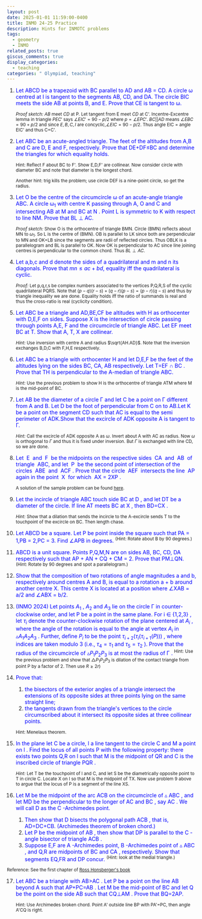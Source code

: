 ```yaml
---
layout: post
date: 2025-01-01 11:59:00-0400
title: INMO 24-25 Practice
description: Hints for INMOTC problems
tags:
  - geometry
  - INMO
related_posts: true
giscus_comments: true
display_categories:
  - teaching
categories: " Olympiad, teaching"
---
```


1. <span style="color:blue"> Let ABCD be a trapezoid with BC parallel to AD and AB = CD. A circle ω centred at I is tangent to the segments AB, CD, and DA. The circle BIC meets the side AB at points B, and E. Prove that CE is tangent to ω.</span>

   <sup>_Proof sketch:_ $AB$ meet $CD$ at P. Let tangent from E meet $CD$ at C'. Incentre-Excentre lemma in triangle $PEC'$ says $\angle EIC' = 90 - p/2$ where $p = \angle EPC'$. $BC || AD$ means $\angle EBC = 90+p/2$ and since $E,B,C,I$ are concyclic,$\angle EIC = 90 - p/2$. Thus angle EIC = angle EIC' and thus C=C'.</sup>

2. <span style="color:blue"> Let ABC be an acute-angled triangle. The feet of the altitudes from A,B and C are D, E and F, respectively. Prove that DE+DF≤BC and determine the triangles for which equality holds.</span>

   <sup>Hint: Reflect F about BC to F'. Show E,D,F' are collinear. Now consider circle with diameter BC and note that diameter is the longest chord.</sup>

   <sup>Another hint: trig kills the problem; use circle DEF is a nine-point circle, so get the radius.</sup>

3. <span style="color:blue"> Let O be the centre of the circumcircle ω of an acute-angle triangle ABC. A circle ω$_1$ with centre K passing through A, O and C and intersecting AB at M and BC at N . Point L is symmetric to K with respect to line NM. Prove that BL ⊥ AC. </span>

   <sup> _Proof sketch:_ Show O is the orthocentre of triangle BMN. Circle (BMN) reflects about MN to $\omega_1$. So L is the centre of (BMN). OB is parallel to LK since both are perpendicular to MN and OK=LB since the segments are radii of reflected circles. Thus OBLK is a parallelogram and BL is parallel to OK. Now OK is perpendicular to AC since line joining centres is perpendicular to the common chord. Thus $BL \perp AC$. </sup>

4. <span style="color:blue"> Let a,b,c and d denote the sides of a quadrilateral and m and n its diagonals. Prove that $mn\leq ac+bd,$ equality iff the quadrilateral is cyclic.</span>

   <sup> _Proof:_ Let p,q,r,s be complex numbers associated to the vertices P,Q,R,S of the cyclic quadrilateral PQRS. Note that $(p-q)(r-s)+(q-r)(p-s) = (p-r)(q-s)$ and thus by triangle inequality we are done. Equality holds iff the ratio of summands is real and thus the cross-ratio is real (cyclicity condition). </sup>

5. <span style="color:blue"> Let ABC be a triangle and AD,BE,CF be altitudes with H as orthocenter with D,E,F on sides. Suppose X is the intersection of circle passing through points A,E, F and the circumcircle of triangle ABC. Let EF meet BC at T. Show that A, T, X are collinear.</span>

   <sup>_Hint:_ Use inversion with centre A and radius $\sqrt{AH.AD}$. Note that the inversion exchanges B,D,C with F,H,E respectively. </sup>

6. <span style="color:blue"> Let ABC be a triangle with orthocenter H and let D,E,F be the feet of the altitudes lying on the sides BC, CA, AB respectively. Let T=EF ∩ BC . Prove that TH is perpendicular to the A-median of triangle ABC.</span>

   <sup>_Hint:_ Use the previous problem to show H is the orthocentre of triangle ATM where M is the mid-point of BC.</sup>

7. <span style="color:blue"> Let AB be the diameter of a circle Γ and let C be a point on Γ different from A and B. Let D be the foot of perpendicular from C on to AB.Let K be a point on the segment CD such that AC is equal to the semi perimeter of ADK.Show that the excircle of ADK opposite A is tangent to Γ.</span>

   <sup>_Hint:_ Call the excircle of ADK opposite A as $\omega$. Invert about A with AC as radius. Now $\omega$ is orthogonal to $\Gamma$ and thus it is fixed under inversion. But $\Gamma$ is exchanged with line CD, so we are done. </sup>

8. <span style="color:blue"> Let  E  and  F  be the midpoints on the respective sides  CA  and  AB  of triangle  ABC, and let  P  be the second point of intersection of the circles  ABE  and  ACF . Prove that the circle  AEF  intersects the line  AP  again in the point  X  for which  AX = 2XP .</span>

   <sup>A solution of the sample problem can be found [here](https://srikanthbpai.github.io/blog/2024/Inversion/).</sup>

9. <span style="color:blue"> Let the incircle of triangle ABC touch side BC at D , and let DT be a diameter of the circle. If line AT meets BC at X , then BD=CX .</span>

   <sup>_Hint:_ Show that a dilation that sends the incircle to the A-excircle sends T to the touchpoint of the excircle on BC. Then length chase.</sup>

10. <span style="color:blue"> Let ABCD be a square. Let P be point inside the square such that PA = 1,PB = 2,PC = 3. Find ∠APB in degrees.</span> <sup> (Hint: Rotate about B by 90 degrees.)</sup>

11. <span style="color:blue"> ABCD is a unit square. Points P,Q,M,N are on sides AB, BC, CD, DA respectively such that AP + AN + CQ + CM = 2. Prove that PM⊥QN. </span> <sup>(Hint: Rotate by 90 degrees and spot a parallelogram.)</sup>

12. <span style="color:blue"> Show that the composition of two rotations of angle magnitudes a and b, respectively around centres A and B, is equal to a rotation a + b around another centre X. This centre X is located at a position where ∠XAB = a/2 and ∠ABX = b/2.</span>

13. <span style="color:blue"> (INMO 2024) Let points $A_1$ , $A_2$ and $A_3$ lie on the circle Γ in counter-clockwise order, and let P be a point in the same plane. For i ∈ {1,2,3} , let $τ_ i$ denote the counter-clockwise rotation of the plane centered at $A_ i$ , where the angle of the rotation is equal to the angle at vertex $A_i$ in $▵ A_1 A_2 A_3$ . Further, define $P_ i$ to be the point $τ_{i+2} ( τ_i ( τ_ {i+1} ( P ) ) )$ , where indices are taken modulo 3 (i.e., $τ_ 4 = τ_ 1$ and $τ_ 5 = τ_ 2$ ). Prove that the radius of the circumcircle of $▵ P_ 1 P_ 2 P_ 3$ is at most the radius of Γ . </span> <sup>Hint: Use the previous problem and show that $\triangle P_ 1 P_ 2 P_ 3$ is dilation of the contact triangle from point P by a factor of 2. Then use $R \geq 2r$)</sup>

14. <span style="color:blue"> Prove that:</span>

    1. <span style="color:blue"> the bisectors of the exterior angles of a triangle intersect the extensions of its opposite sides at three points lying on the same straight line;</span>
    2. <span style="color:blue"> the tangents drawn from the triangle's vertices to the circle circumscribed about it intersect its opposite sides at three collinear points.</span>

    <sup> Hint: Menelaus theorem.</sup>

15. <span style="color:blue">In the plane let C be a circle, l a line tangent to the circle C and M a point on l . Find the locus of all points P with the following property: there exists two points Q,R on l such that M is the midpoint of QR and C is the inscribed circle of triangle PQR . </span>

    <sup>_Hint:_ Let T be the touchpoint of l and C, and let S be the diametrically opposite point to T in circle C. Locate X on l so that M is the midpoint of TX. Now use problem 9 above to argue that the locus of P is a segment of the line XS.</sup>

16. <span style="color:blue">Let M be the midpoint of the arc ACB on the circumcircle of ▵ ABC , and let MD be the perpendicular to the longer of AC and BC , say AC . We will call D as the C -Archimedes point.</span>
    1. <span style="color:blue">Then show that D bisects the polygonal path ACB , that is, AD=DC+CB. (Archimedes theorem of broken chord.) </span>
    2. <span style="color:blue">Let P be the midpoint of AB , then show that DP is parallel to the C -angle bisector of triangle ACB .</span>
    3. <span style="color:blue">Suppose E,F are A -Archimedes point, B -Archimedes point of ▵ ABC , and Q,R are midpoints of BC and CA , respectively. Show that segments EQ,FR and DP concur.</span> <sup>(Hint: look at the medial triangle.) </sup>

<sup> Reference: See the first chapter of [Ross Honsberger's book](https://archive.org/details/episodes-in-nineteenth-and-twentieth-century-euclidean-geometry-ross-honsberger/page/n9/mode/2up) </sup>

17. <span style="color:blue">Let ABC be a triangle with AB>AC . Let P be a point on the line AB beyond A such that AP+PC=AB . Let M be the mid-point of BC and let Q be the point on the side AB such that CQ⊥AM . Prove that BQ=2AP. <span>

    <sup>Hint: Use Archimedes broken chord. Point A' outside line BP with PA'=PC, then angle A'CQ is right.</sup>
